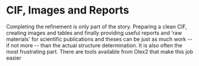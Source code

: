 #	CIF, Images and Reports
Completing the refinement is only part of the story. Preparing a clean CIF, creating images and tables and finally providing useful reports and ‘raw materials' for scientific publications and theses can be just as much work -- if not more -- than the actual structure determination. It is also often the most frustrating part. There are tools available from Olex2 that make this job easier
